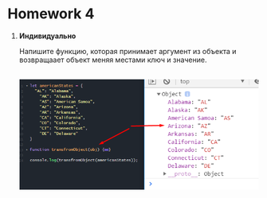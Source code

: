 <h1>
    Homework 4
</h1>

<ol>
<li>
<strong>Индивидуально</strong>

<br/>

Напишите функцию, которая принимает аргумент из объекта и возвращаaет объект меняя местами ключ и значение.

<br/>

<img src="3.png">
</li>
